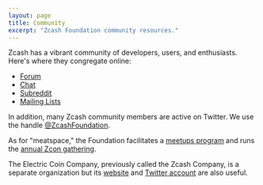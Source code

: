 ```yaml
---
layout: page
title: Community
excerpt: "Zcash Foundation community resources."
---
```


Zcash has a vibrant community of developers, users, and enthusiasts. Here's where they congregate online:

- [Forum](https://forum.zcashcommunity.com/)
- [Chat](https://chat.zcashcommunity.com/)
- [Subreddit](https://reddit.com/r/zec)
- [Mailing Lists](https://lists.zfnd.org/)

In addition, many Zcash community members are active on Twitter. We use the handle [@ZcashFoundation](https://twitter.com/zcashfoundation).

As for "meatspace," the Foundation facilitates a [meetups program](https://www.zfnd.org/meetups/) and runs the [annual Zcon gathering](https://www.zfnd.org/zcon/).

The Electric Coin Company, previously called the Zcash Company, is a separate organization but its [website](https://electriccoin.co/) and [Twitter account](https://twitter.com/electriccoinco) are also useful.
